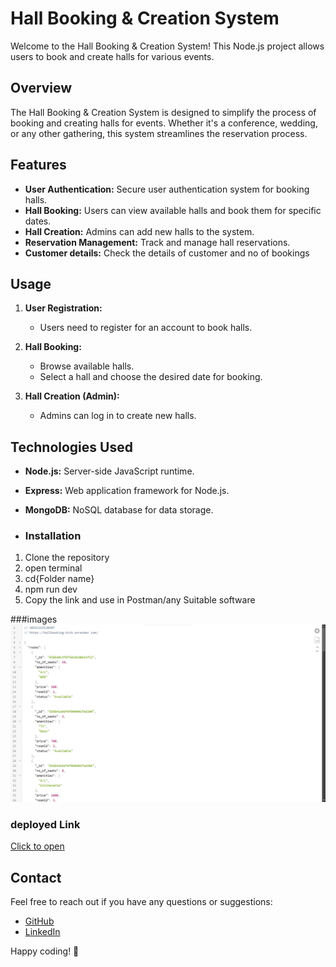 # Hall Booking & Creation System

Welcome to the Hall Booking & Creation System! This Node.js project allows users to book and create halls for various events.

## Overview

The Hall Booking & Creation System is designed to simplify the process of booking and creating halls for events. Whether it's a conference, wedding, or any other gathering, this system streamlines the reservation process.

## Features

- **User Authentication:** Secure user authentication system for booking halls.
- **Hall Booking:** Users can view available halls and book them for specific dates.
- **Hall Creation:** Admins can add new halls to the system.
- **Reservation Management:** Track and manage hall reservations.
- **Customer details:** Check the details of customer and no of bookings



## Usage

1. **User Registration:**

    - Users need to register for an account to book halls.

2. **Hall Booking:**

    - Browse available halls.
    - Select a hall and choose the desired date for booking.

3. **Hall Creation (Admin):**

    - Admins can log in to create new halls.

## Technologies Used

- **Node.js:** Server-side JavaScript runtime.
- **Express:** Web application framework for Node.js.
- **MongoDB:** NoSQL database for data storage.

- ### Installation

1. Clone the repository
2. open terminal
3. cd{Folder name}
4. npm run dev
5. Copy the link and use in Postman/any Suitable software


###images
![image](./images/Screenshot.png)


### deployed Link 
[Click to open](https://hallbooking-kich.onrender.com/)

## Contact

Feel free to reach out if you have any questions or suggestions:

- [GitHub](https://github.com/Pandiaraj-22/)
- [LinkedIn](in/pandiaraj-m-4531b6285)

Happy coding! 🚀

